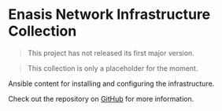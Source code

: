 # Enasis Network Infrastructure Collection

> This project has not released its first major version.

> This collection is only a placeholder for the moment.

Ansible content for installing and configuring the infrastructure.

Check out the repository on
[GitHub](https://github.com/enasisnetwork/ansible-domain)
for more information.

